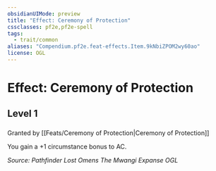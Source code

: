 ```yaml
---
obsidianUIMode: preview
title: "Effect: Ceremony of Protection"
cssclasses: pf2e,pf2e-spell
tags:
  - trait/common
aliases: "Compendium.pf2e.feat-effects.Item.9kNbiZPOM2wy60ao"
license: OGL
---
```

# Effect: Ceremony of Protection
## Level 1
### 






Granted by [[Feats/Ceremony of Protection|Ceremony of Protection]]

You gain a +1 circumstance bonus to AC.

*Source: Pathfinder Lost Omens The Mwangi Expanse*
*OGL*
